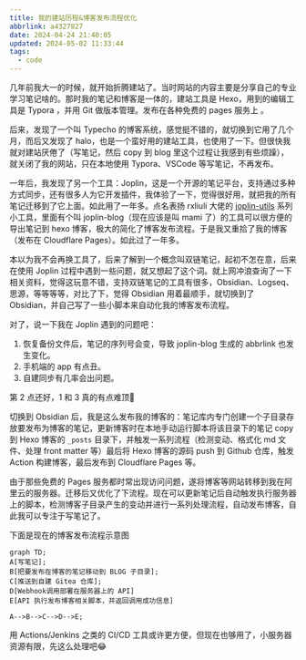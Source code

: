 ```yaml
---
title: 我的建站历程&博客发布流程优化
abbrlink: a4327827
date: 2024-04-24 21:40:05
updated: 2024-05-02 11:33:44
tags:
  - code
---
```


几年前我大一的时候，就开始折腾建站了。当时网站的内容主要是分享自己的专业学习笔记啥的。那时我的笔记和博客是一体的，建站工具是 Hexo，用到的编辑工具是 Typora ，并用 Git 做版本管理。发布在各种免费的 pages 服务上 。  

后来，发现了一个叫 Typecho 的博客系统，感觉挺不错的，就切换到它用了几个月，而后又发现了 halo，也是一个蛮好用的建站工具，也使用了一下。但很快我就对建站厌倦了（写笔记，然后 copy 到 blog 里这个过程让我感到有些烦躁），就关闭了我的网站，只在本地使用 Typora、VSCode 等写笔记，不再发布。  

一年后，我发现了另一个工具：Joplin，这是一个开源的笔记平台，支持通过多种方式同步，还有很多人为它开发插件，我体验了一下，觉得很好用，就把我的所有笔记迁移到了它上面。如此用了一年多。点名表扬 rxliuli 大佬的 [joplin-utils](https://github.com/rxliuli/joplin-utils) 系列小工具，里面有个叫 joplin-blog（现在应该是叫 mami 了）的工具可以很方便的导出笔记到 hexo 博客，极大的简化了博客发布流程。于是我又重拾了我的博客（发布在 Cloudflare Pages）。如此过了一年多。

本以为我不会再换工具了，后来了解到一个概念叫双链笔记，起初不怎在意，后来在使用 Joplin 过程中遇到一些问题，就又想起了这个词。就上网冲浪查询了一下相关资料，觉得这玩意不错，支持双链笔记的工具有很多，Obsidian、Logseq、思源，等等等等，对比了下，觉得 Obsidian 用着最顺手，就切换到了 Obsidian，并自己写了一些小脚本来自动化我的博客发布流程。

对了，说一下我在 Joplin 遇到的问题吧：

1. 恢复备份文件后，笔记的序列号会变，导致 joplin-blog 生成的 abbrlink 也发生变化。
2. 手机端的 app 有点丑。
3. 自建同步有几率会出问题。  

第 2 点还好，1 和 3 真的有点难顶🤣

切换到 Obsidian 后，我是这么发布我的博客的：笔记库内专门创建一个子目录存放要发布为博客的笔记，更新博客时在本地手动运行脚本将该目录下的笔记 copy 到 Hexo 博客的 `_posts` 目录下，并触发一系列流程（检测变动、格式化 md 文件、处理 front matter 等）最后将 Hexo 博客的源码 push 到 Github 仓库，触发 Action 构建博客，最后发布到 Cloudflare Pages 等。

由于那些免费的 Pages 服务都时常出现访问问题，遂将博客等网站转移到我在阿里云的服务器。迁移后又优化了下流程。现在可以更新笔记后自动触发执行服务器上的脚本，检测博客子目录产生的变动并进行一系列处理流程，自动发布博客，自此我可以专注于写笔记了。  

下面是现在的博客发布流程示意图

```mermaid
graph TD;
A[写笔记];
B[把要发布在博客的笔记移动到 BLOG 子目录];
C[推送到自建 Gitea 仓库];
D[Webhook调用部署在服务器上的 API]
E[API 执行发布博客相关脚本，并返回调用成功信息]

A-->B-->C-->D-->E;
```

用 Actions/Jenkins 之类的 CI/CD 工具或许更方便，但现在也够用了，小服务器资源有限，先这么处理吧😂
